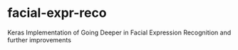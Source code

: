 # facial-expr-reco
Keras Implementation of Going Deeper in Facial Expression Recognition and further improvements
